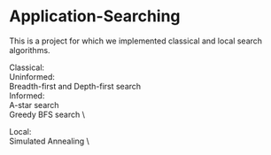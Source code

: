 # Application-Searching

This is a project for which we implemented classical and local search algorithms.

Classical: \
  Uninformed: \
    Breadth-first and Depth-first search \
  Informed: \
    A-star search \
    Greedy BFS search \
    
  Local:  \
    Simulated Annealing \
    
